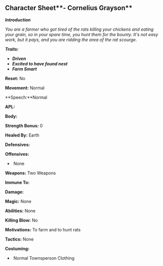 ## Character Sheet**- Cornelius Grayson**



***Introduction***

*You are a farmer who got tired of the rats killing your chickens and eating your grain, so in your spare time, you hunt them for the bounty. It's not easy work, but it pays, and you are ridding the area of the rat scourge.*

***Traits:***

- ***Driven***
- ***Excited to have found nest***
- ***Farm Smart***



**Reset:** No



**Movement:** Normal



**Speech:**Normal		



**APL:**



**Body:**



**Strength Bonus:** 0



**Healed By:** Earth



**Defensives:**



**Offensives:**

- ​	None

**Weapons:** Two Weapons

**Immune To:**

**Damage:**

**Magic:** None

**Abilities:** None

**Killing Blow:** No

**Motivations:** To farm and to hunt rats

**Tactics:** None

**Costuming:**

- ​	Normal Townsperson Clothing